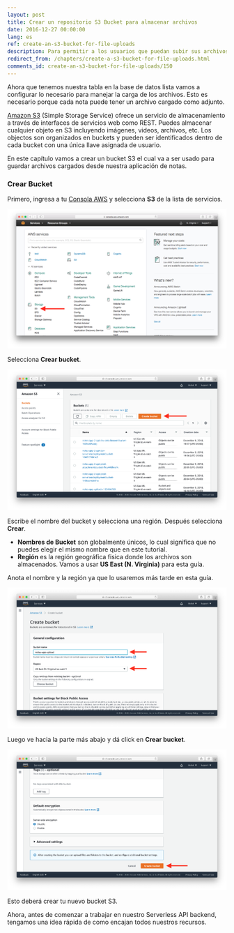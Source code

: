 ```yaml
---
layout: post
title: Crear un repositorio S3 Bucket para almacenar archivos
date: 2016-12-27 00:00:00
lang: es 
ref: create-an-s3-bucket-for-file-uploads
description: Para permitir a los usuarios que puedan subir sus archivos a nuestra aplicación serverless vamos a usar Amazon S3 (Simple Storage Service). S3 te permite guardar archivos y organizarlos en repositorios ó buckets.
redirect_from: /chapters/create-a-s3-bucket-for-file-uploads.html
comments_id: create-an-s3-bucket-for-file-uploads/150
---
```


Ahora que tenemos nuestra tabla en la base de datos lista vamos a configurar lo necesario para manejar la carga de los archivos. Esto es necesario porque cada nota puede tener un archivo cargado como adjunto.

[Amazon S3](https://aws.amazon.com/s3/) (Simple Storage Service) ofrece un servicio de almacenamiento a través de interfaces de servicios web como REST. Puedes almacenar cualquier objeto en S3 incluyendo imágenes, videos, archivos, etc. Los objectos son organizados en buckets y pueden ser identificados dentro de cada bucket con una única llave asignada de usuario.

En este capítulo vamos a crear un bucket S3 el cual va a ser usado para guardar archivos cargados desde nuestra aplicación de notas.

### Crear Bucket

Primero, ingresa a tu [Consola AWS](https://console.aws.amazon.com) y selecciona **S3** de la lista de servicios.

![Selecciona el servicio S3 - Captura de pantalla](/assets/s3/select-s3-service.png)

Selecciona **Crear bucket**.

![Selecciona crear Bucket - Captura de pantalla](/assets/s3/select-create-bucket.png)

Escribe el nombre del bucket y selecciona una región. Después selecciona **Crear**.

- **Nombres de Bucket** son globalmente únicos, lo cual significa que no puedes elegir el mismo nombre que en este tutorial.
- **Región** es la región geográfica fisica donde los archivos son almacenados. Vamos a usar **US East (N. Virginia)** para esta guía.

Anota el nombre y la región ya que lo usaremos más tarde en esta guía.

![Ingresa la información del bucket S3 - Captura de pantalla](/assets/s3/enter-s3-bucket-info.png)

Luego ve hacia la parte más abajo y dá click en **Crear bucket**.

![Click en crear bucket S3 - Captura de pantalla](/assets/s3/click-create-s3-bucket.png)

Esto deberá crear tu nuevo bucket S3.

Ahora, antes de comenzar a trabajar en nuestro Serverless API backend, tengamos una idea rápida de como encajan todos nuestros recursos.
